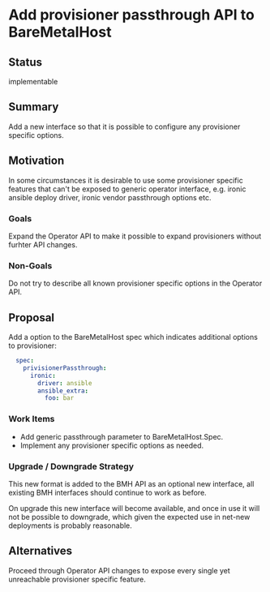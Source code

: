<!--
 This work is licensed under a Creative Commons Attribution 3.0
 Unported License.

 http://creativecommons.org/licenses/by/3.0/legalcode
-->

# Add provisioner passthrough API to BareMetalHost

## Status

implementable

## Summary

Add a new interface so that it is possible to configure any provisioner specific options.

## Motivation

In some circumstances it is desirable to use some provisioner specific features that
can't be exposed to generic operator interface, e.g. ironic ansible deploy driver,
ironic vendor passthrough options etc.

### Goals

Expand the Operator API to make it possible to expand provisioners without
furhter API changes.

### Non-Goals

Do not try to describe all known provisioner specific options in the Operator API.

## Proposal

Add a option to the BareMetalHost spec which indicates additional options to
provisioner:

```yaml
  spec:
    privisionerPassthrough:
      ironic:
        driver: ansible
        ansible_extra:
          foo: bar
```

### Work Items

- Add generic passthrough parameter to BareMetalHost.Spec.
- Implement any provisioner specific options as needed.

### Upgrade / Downgrade Strategy

This new format is added to the BMH API as an optional new interface, all existing
BMH interfaces should continue to work as before.

On upgrade this new interface will become available, and once in use it will not
be possible to downgrade, which given the expected use in net-new deployments
is probably reasonable.

## Alternatives

Proceed through Operator API changes to expose every single yet unreachable
provisioner specific feature.
